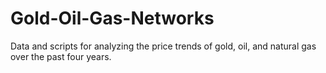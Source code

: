 # Gold-Oil-Gas-Networks
Data and scripts for analyzing the price trends of gold, oil, and natural gas over the past four years.
